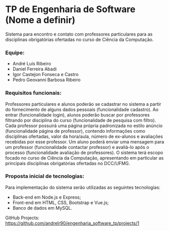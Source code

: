# TP de Engenharia de Software (Nome a definir)
Sistema para encontro e contato com professores particulares para as disciplinas obrigatórias ofertadas no curso de Ciência da Computação.

### Equipe:
 * André Luís Ribeiro
 * Daniel Ferreira Abadi
 * Igor Castejon Fonseca e Castro
 * Pedro Geovanni Barbosa Ribeiro
 
### Requisitos funcionais:
Professores particulares e alunos poderão se cadastrar no sistema a partir do fornecimento de alguns dados pessoais (funcionalidade cadastro). Ao entrar (funcionalidade login), alunos poderão buscar por professores filtrando por disciplina do curso (funcionalidade de pesquisa com filtro). Cada professor possuirá uma página própria padronizada no estilo anúncio (funcionalidade página de professor), contendo informações como disciplinas ofertadas, valor da hora/aula, número de ex-alunos e avaliações recebidas por esse professor. Um aluno poderá enviar uma mensagem para um professor (funcionalidade contactar professor) e avaliá-lo após o processo (funcionalidade avaliação de professores). O sistema terá escopo focado no curso de Ciência da Computação, apresentando em particular as principais disciplinas obrigatórias ofertadas no DCC/UFMG.

### Proposta inicial de tecnologias:
Para implementação do sistema serão utilizadas as seguintes tecnologias:
 * Back-end em Node.js e Express;
 * Front-end em HTML, CSS, Bootstrap e Vue.js;
 * Banco de dados em MySQL.

GitHub Projects:
https://github.com/andrelr90/engenharia_software_tp/projects/1
